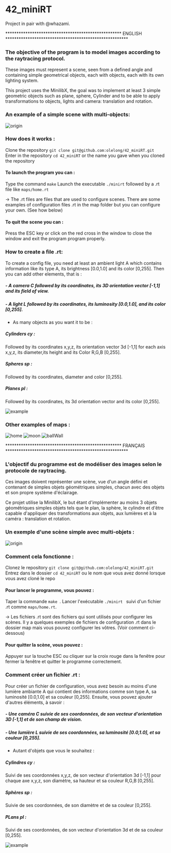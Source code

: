 # 42_miniRT

Project in pair with @whazami.

<p align="left"> **************************************************** ENGLISH ******************************************************* </p>

### The objective of the program is to model images according to the raytracing protocol.

These images must represent a scene, seen from a defined angle and containing simple 
geometrical objects, each with objects, each with its own lighting system.

This project uses the MinilibX, the goal was to implement at least 3 simple geometric 
objects such as plane, sphere, Cylinder and to be able to apply transformations to objects,
lights and camera: translation and rotation.


### An example of a simple scene with multi-objects:

![origin](./img/origin.png)

### How does it works :
Clone the repository ``` git clone git@github.com:olelong/42_miniRT.git ```  
Enter in the repository ``` cd 42_miniRT ``` or the name you gave when you cloned the repository  
  
#### To launch the program you can :
Type the command ``` make ```
Launch the executable ``` ./minirt ``` followed by a .rt file like ```maps/home.rt```

-> The .rt files are files that are used to configure scenes.
There are some examples of configuration files .rt in the map folder but you can configure your own.
(See how below)

#### To quit the scene you can :
Press the ESC key or click on the red cross in the window to close the window and exit
the program program properly.

### How to create a file .rt:
To create a config file, you need at least an ambient light A which contains information like its
type A, its brightness [0.0,1.0] and its color [0,255].
Then you can add other elements, that is :
##### - A camera C followed by its coordinates, its 3D orientation vector [-1,1] and its field of view.
##### - A light L followed by its coordinates, its luminosity [0.0,1.0], and its color [0,255].
- As many objects as you want it to be :
##### Cylinders cy :
Followed by its coordinates x,y,z, its orientation vector 3d [-1,1] for each axis x,y,z, 
its diameter,its height and its Color R,G,B [0,255].
##### Spheres sp :
Followed by its coordinates, diameter and color [0,255].
##### Planes pl :
Followed by its coordinates, its 3d orientation vector and its color [0,255].

![example](./img/example.png)

### Other examples of maps :

![home](./img/home.png)
![moon](./img/moonv2.png)
![ballWall](./img/ballWall.png)


<p align="left"> **************************************************** FRANÇAIS ******************************************************* </p>

### L'objectif du programme est de modéliser des images selon le protocole de raytracing.

Ces images doivent représenter une scène, vue d'un angle défini et contenant de simples 
objets géométriques simples, chacun avec des objets et son propre système d'éclairage.

Ce projet utilise la MinilibX, le but étant d'implémenter au moins 3 objets géométriques simples 
objets tels que le plan, la sphère, le cylindre et d'être capable d'appliquer des transformations aux objets,
aux lumières et à la caméra : translation et rotation.


### Un exemple d'une scène simple avec multi-objets :
  
![origin](./img/origin.png)
  
### Comment cela fonctionne :
Clonez le repository ``` git clone git@github.com:olelong/42_miniRT.git ```  
Entrez dans le dossier ``` cd 42_miniRT ``` ou le nom que vous avez donné lorsque vous avez cloné le repo  
  
#### Pour lancer le programme, vous pouvez :
Taper la commande ```make ```.
Lancer l'exécutable ```./minirt ``` suivi d'un fichier .rt comme ```maps/home.rt```.

-> Les fichiers .rt sont des fichiers qui sont utilisés pour configurer les scènes.
Il y a quelques exemples de fichiers de configuration .rt dans le dossier map mais vous pouvez configurer les vôtres.
(Voir comment ci-dessous)

#### Pour quitter la scène, vous pouvez :
Appuyer sur la touche ESC ou cliquer sur la croix rouge dans la fenêtre pour fermer la fenêtre et quitter
le programme correctement.

### Comment créer un fichier .rt :
Pour créer un fichier de configuration, vous avez besoin au moins d'une lumière ambiante A qui contient des informations 
comme son type A, sa luminosité [0.0,1.0] et sa couleur [0,255].
Ensuite, vous pouvez ajouter d'autres éléments, à savoir :
##### - Une caméra C suivie de ses coordonnées, de son vecteur d'orientation 3D [-1,1] et de son champ de vision.
##### - Une lumière L suivie de ses coordonnées, sa luminosité [0.0,1.0], et sa couleur [0,255].
- Autant d'objets que vous le souhaitez :
##### Cylindres cy :
Suivi de ses coordonnées x,y,z, de son vecteur d'orientation 3d [-1,1] pour chaque axe x,y,z, 
son diamètre, sa hauteur et sa couleur R,G,B [0,255].
##### Sphères sp :
Suivie de ses coordonnées, de son diamètre et de sa couleur [0,255].
##### PLans pl :
Suivi de ses coordonnées, de son vecteur d'orientation 3d et de sa couleur [0,255].

![example](./img/example.png)
